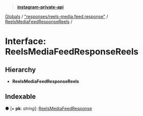 > **[instagram-private-api](../README.md)**

[Globals](../README.md) / ["responses/reels-media.feed.response"](../modules/_responses_reels_media_feed_response_.md) / [ReelsMediaFeedResponseReels](_responses_reels_media_feed_response_.reelsmediafeedresponsereels.md) /

# Interface: ReelsMediaFeedResponseReels

## Hierarchy

- **ReelsMediaFeedResponseReels**

## Indexable

● \[▪ **pk**: _string_\]: [ReelsMediaFeedResponse](_responses_reels_media_feed_response_.reelsmediafeedresponse.md)

